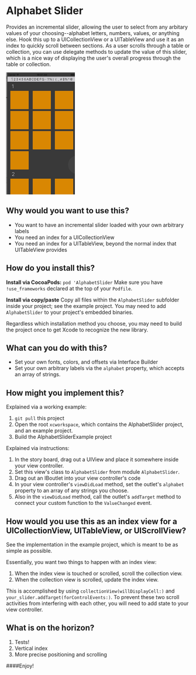 # Alphabet Slider

Provides an incremental slider, allowing the user to select from any arbitary values of your choosing--alphabet letters, numbers, values, or anything else.  Hook this up to a UICollectionView or a UITableView and use it as an index to quickly scroll between sections.  As a user scrolls through a table or collection, you can use delegate methods to update the value of this slider, which is a nice way of displaying the user's overall progress through the table or collection.

![alt tag](demo.gif)

## Why would you want to use this?

* You want to have an incremental slider loaded with your own arbitrary labels
* You need an index for a UICollectionView
* You need an index for a UITableView, beyond the normal index that UITableView provides



## How do you install this?

**Install via CocoaPods:**
`pod 'AlphabetSlider`
Make sure you have `!use_frameworks` declared at the top of your `Podfile`.

**Install via copy/paste**
Copy all files within the `AlphabetSlider` subfolder inside your project; see the example project.  You may need to add `AlphabetSlider` to your project's embedded binaries.

Regardless which installation method you choose, you may need to build the project once to get Xcode to recognize the new library.



## What can you do with this?

* Set your own fonts, colors, and offsets via Interface Builder
* Set your own arbitrary labels via the `alphabet` property, which accepts an array of strings.



## How might you implement this?

Explained via a working example:

1. `git pull` this project
2. Open the root `xcworkspace`, which contains the AlphabetSlider project, and an example project.
3. Build the AlphabetSliderExample project

Explained via instructions:

1. In the story board, drag out a UIView and place it somewhere inside your view controller.
2. Set this view's class to `AlphabetSlider` from module `AlphabetSlider`.
3. Drag out an IBoutlet into your view controller's code
4. In your view controller's `viewDidLoad` method, set the outlet's `alphabet` property to an array of any strings you choose.
5. Also in the `viewDidLoad` method, call the outlet's `addTarget` method to connect your custom function to the `ValueChanged` event.




## How would you use this as an index view for a UICollectionView, UITableView, or UIScrollView?

See the implementation in the example project, which is meant to be as simple as possible.

Essentially, you want two things to happen with an index view:
1. When the index view is touched or scrolled, scroll the collection view.
2. When the collection view is scrolled, update the index view.

This is accomplished by using `collectionView(willDisplayCell:)` and `your_slider.addTarget(forControlEvents:)`.  To prevent these two scroll activities from interfering with each other, you will need to add state to your view controller.



## What is on the horizon?

1. Tests!
2. Vertical index
3. More precise positioning and scrolling



####Enjoy!
